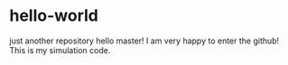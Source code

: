 # hello-world
just another repository
hello master!
I am very happy to enter the github!
This is my simulation code.
